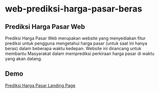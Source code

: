 # web-prediksi-harga-pasar-beras

## Prediksi Harga Pasar Web
<p>
Prediksi Harga Pasar Web merupakan website yang menyediakan fitur prediksi untuk pengguna mengetahui harga pasar (untuk saat ini hanya beras) dalam beberapa waktu kedepan. Website ini dirancang untuk membantu Masyarakat dalam memprediksi perkiraan harga pasar di waktu yang akan datang.
</p>

## Demo
<p>
  
[Prediksi Harga Pasar Landing Page](https://prediksi-harga-pasar.herokuapp.com/)
  
</p>
